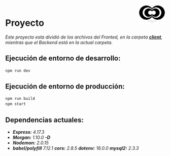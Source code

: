 <a>
    <img src="https://github.com/Naiztu/Project-Feedback-Zebrands/blob/master/Documentacion/Anexos/logo.png?raw=true" alt="Eros" title="Logo" align="right" height="60" />
</a>
</a>

# **Proyecto**

_Este proyecto esta dividió de los archivos del Fronted, en la carpeta **[client](client)**, mientras que el Backend está en la actual carpeta._

## **Ejecución de entorno de desarrollo:**

```bash
npm run dev
```

## **Ejecución de entorno de producción:**

```bash
npm run build
npm start
```

## **Dependencias actuales:**

- _**Express:** 4.17.3_
- _**Morgan:** 1.10.0 **-D**_
- _**Nodemon:** 2.0.15_
- _**babel/polyfill** 7.12.1_
  _**cors:** 2.8.5_
  _**dotenv:** 16.0.0_
  _**mysql2:** 2.3.3_
